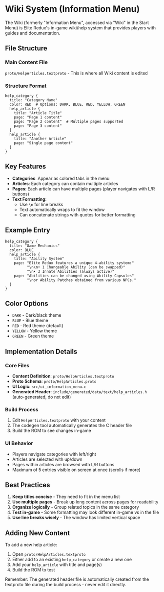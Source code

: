 # Wiki System (Information Menu)

The Wiki (formerly "Information Menu", accessed via "Wiki" in the Start Menu) is Elite Redux's in-game wiki/help system that provides players with guides and documentation.

## File Structure

### Main Content File
`proto/HelpArticles.textproto` - This is where all Wiki content is edited

### Structure Format
```textproto
help_category {
  title: "Category Name"
  color: RED  # Options: DARK, BLUE, RED, YELLOW, GREEN
  help_article {
    title: "Article Title"
    page: "Page 1 content"
    page: "Page 2 content"  # Multiple pages supported
    page: "Page 3 content"
  }
  help_article {
    title: "Another Article"
    page: "Single page content"
  }
}
```

## Key Features

- **Categories**: Appear as colored tabs in the menu
- **Articles**: Each category can contain multiple articles
- **Pages**: Each article can have multiple pages (player navigates with L/R buttons)
- **Text Formatting**: 
  - Use `\n` for line breaks
  - Text automatically wraps to fit the window
  - Can concatenate strings with quotes for better formatting

## Example Entry
```textproto
help_category {
  title: "Game Mechanics"
  color: BLUE
  help_article {
    title: "Ability System"
    page: "Elite Redux features a unique 4-ability system:"
          "\n\n• 1 Changeable Ability (can be swapped)"
          "\n• 3 Innate Abilities (always active)"
    page: "Abilities can be changed using Ability Capsules"
          "\nor Ability Patches obtained from various NPCs."
  }
}
```

## Color Options
- `DARK` - Dark/black theme
- `BLUE` - Blue theme
- `RED` - Red theme (default)
- `YELLOW` - Yellow theme
- `GREEN` - Green theme

## Implementation Details

### Core Files
- **Content Definition**: `proto/HelpArticles.textproto`
- **Proto Schema**: `proto/HelpArticles.proto`
- **UI Logic**: `src/ui_information_menu.c`
- **Generated Header**: `include/generated/data/text/help_articles.h` (auto-generated, do not edit)

### Build Process
1. Edit `HelpArticles.textproto` with your content
2. The codegen tool automatically generates the C header file
3. Build the ROM to see changes in-game

### UI Behavior
- Players navigate categories with left/right
- Articles are selected with up/down
- Pages within articles are browsed with L/R buttons
- Maximum of 5 entries visible on screen at once (scrolls if more)

## Best Practices

1. **Keep titles concise** - They need to fit in the menu list
2. **Use multiple pages** - Break up long content across pages for readability
3. **Organize logically** - Group related topics in the same category
4. **Test in-game** - Some formatting may look different in-game vs in the file
5. **Use line breaks wisely** - The window has limited vertical space

## Adding New Content

To add a new help article:
1. Open `proto/HelpArticles.textproto`
2. Either add to an existing `help_category` or create a new one
3. Add your `help_article` with title and page(s)
4. Build the ROM to test

Remember: The generated header file is automatically created from the textproto file during the build process - never edit it directly.